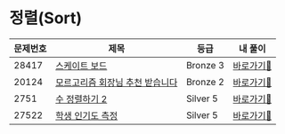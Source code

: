 <h1>정렬(Sort)</h1>

| 문제번호 | 제목                | 등급 | 내 풀이                                                                                       |
|------|-------------------|------|------------------------------------------------------------------------------------------|
| 28417 | [스케이트 보드](https://www.acmicpc.net/problem/28417)         | Bronze 3 | [바로가기💨](https://github.com/linma21/Algorithm/tree/main/%EC%9C%A0%ED%98%95%EB%B3%84%20%EB%B6%84%EB%A5%98/Data%20Structure/problems/28417)  |
| 20124 | [모르고리즘 회장님 추천 받습니다](https://www.acmicpc.net/problem/20124)              | Bronze 2 | [바로가기💨](https://github.com/linma21/Algorithm/tree/main/%EC%9C%A0%ED%98%95%EB%B3%84%20%EB%B6%84%EB%A5%98/Data%20Structure/problems/20124)  |
| 2751 | [수 정렬하기 2](https://www.acmicpc.net/problem/2751)       | Silver 5 | [바로가기💨](https://github.com/linma21/Algorithm/tree/main/%EC%9C%A0%ED%98%95%EB%B3%84%20%EB%B6%84%EB%A5%98/Data%20Structure/problems/2751) |
| 27522 | [학생 인기도 측정](https://www.acmicpc.net/problem/25325)              | Silver 5 | [바로가기💨](https://github.com/linma21/Algorithm/tree/main/%EC%9C%A0%ED%98%95%EB%B3%84%20%EB%B6%84%EB%A5%98/Data%20Structure/problems/25325)  |




